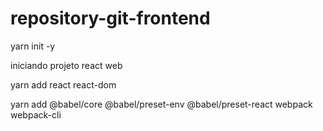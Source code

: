 # repository-git-frontend

yarn init -y

iniciando projeto react web

yarn add react react-dom

yarn add @babel/core @babel/preset-env @babel/preset-react webpack webpack-cli